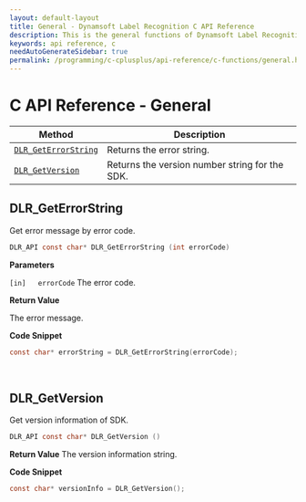 ```yaml
---
layout: default-layout
title: General - Dynamsoft Label Recognition C API Reference
description: This is the general functions of Dynamsoft Label Recognition for C API Reference.
keywords: api reference, c
needAutoGenerateSidebar: true
permalink: /programming/c-cplusplus/api-reference/c-functions/general.html
---
```


# C API Reference - General

| Method               | Description |
|----------------------|-------------|
| [`DLR_GetErrorString`](#dlr_geterrorstring) | Returns the error string. |
| [`DLR_GetVersion`](#dlr_getversion) | Returns the version number string for the SDK. |


## DLR_GetErrorString

Get error message by error code.

```c
DLR_API const char* DLR_GetErrorString (int errorCode)	
```   
   
**Parameters**

`[in]	errorCode` The error code.
 

**Return Value**

The error message.

**Code Snippet**

```c
const char* errorString = DLR_GetErrorString(errorCode);
```

&nbsp;

## DLR_GetVersion

Get version information of SDK.

```c
DLR_API const char* DLR_GetVersion ()
```   

**Return Value**
The version information string.

**Code Snippet**

```c
const char* versionInfo = DLR_GetVersion();
```

